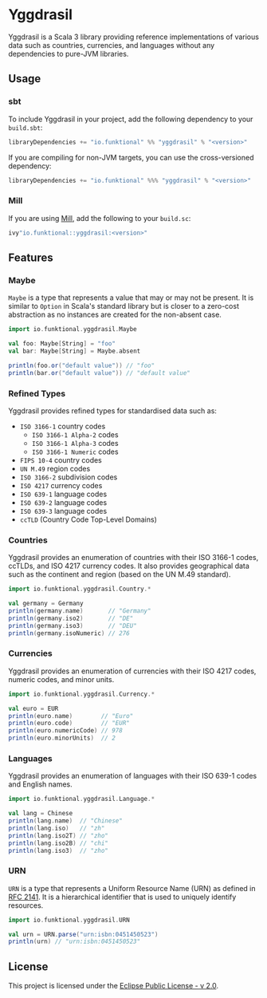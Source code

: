 # Yggdrasil

Yggdrasil is a Scala 3 library providing reference implementations of various data such as countries, currencies, and languages without any dependencies to pure-JVM libraries.

## Usage

### sbt

To include Yggdrasil in your project, add the following dependency to your `build.sbt`:

```scala
libraryDependencies += "io.funktional" %% "yggdrasil" % "<version>"
```

If you are compiling for non-JVM targets, you can use the cross-versioned dependency:

```scala
libraryDependencies += "io.funktional" %%% "yggdrasil" % "<version>"
```

### Mill

If you are using [Mill](https://mill-build,org/), add the following to your `build.sc`:

```scala
ivy"io.funktional::yggdrasil:<version>"
```

## Features

### Maybe

`Maybe` is a type that represents a value that may or may not be present. It is similar to `Option` in Scala's standard library but is closer to a zero-cost abstraction as no instances are created for the non-absent case.

```scala
import io.funktional.yggdrasil.Maybe

val foo: Maybe[String] = "foo"
val bar: Maybe[String] = Maybe.absent

println(foo.or("default value")) // "foo"
println(bar.or("default value")) // "default value"
```

### Refined Types

Yggdrasil provides refined types for standardised data such as:

- `ISO 3166-1` country codes
  - `ISO 3166-1 Alpha-2` codes
  - `ISO 3166-1 Alpha-3` codes
  - `ISO 3166-1 Numeric` codes
- `FIPS 10-4` country codes
- `UN M.49` region codes
- `ISO 3166-2` subdivision codes
- `ISO 4217` currency codes
- `ISO 639-1` language codes
- `ISO 639-2` language codes
- `ISO 639-3` language codes
- `ccTLD` (Country Code Top-Level Domains)


### Countries

Yggdrasil provides an enumeration of countries with their ISO 3166-1 codes, ccTLDs, and ISO 4217 currency codes. It also provides geographical data such as the continent and region (based on the UN M.49 standard).

```scala
import io.funktional.yggdrasil.Country.*

val germany = Germany
println(germany.name)       // "Germany"
println(germany.iso2)       // "DE"
println(germany.iso3)       // "DEU"
println(germany.isoNumeric) // 276
```

### Currencies

Yggdrasil provides an enumeration of currencies with their ISO 4217 codes, numeric codes, and minor units.

```scala
import io.funktional.yggdrasil.Currency.*

val euro = EUR
println(euro.name)        // "Euro"
println(euro.code)        // "EUR"
println(euro.numericCode) // 978
println(euro.minorUnits)  // 2
```

### Languages

Yggdrasil provides an enumeration of languages with their ISO 639-1 codes and English names.

```scala
import io.funktional.yggdrasil.Language.*

val lang = Chinese
println(lang.name)  // "Chinese"
println(lang.iso)   // "zh"
println(lang.iso2T) // "zho"
println(lang.iso2B) // "chi"
println(lang.iso3)  // "zho"
```

### URN

`URN` is a type that represents a Uniform Resource Name (URN) as defined in [RFC 2141](https://tools.ietf.org/html/rfc2141). It is a hierarchical identifier that is used to uniquely identify resources.

```scala
import io.funktional.yggdrasil.URN

val urn = URN.parse("urn:isbn:0451450523")
println(urn) // "urn:isbn:0451450523"
```

## License

This project is licensed under the [Eclipse Public License - v 2.0](https://www.eclipse.org/legal/epl-2.0/).